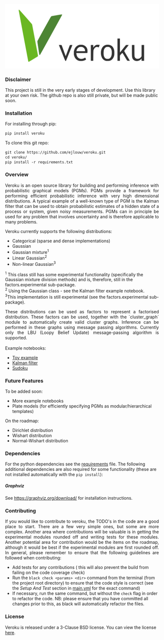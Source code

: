 <div align="center">
  <img src="logo.svg">
</div>

[comment]: # (doc-start)

### Disclaimer
This project is still in the very early stages of development. Use this library at your own risk. The github repo is 
also still private, but will be made public soon.

### Installation
For installing through pip:
```bash
pip install veroku
```

To clone this git repo:
```
git clone https://github.com/ejlouw/veroku.git 
cd veroku/
pip install -r requirements.txt
```

### Overview
<div style="text-align: justify">
Veroku is an open source library for building and performing inference with probabilistic graphical models (PGMs). PGMs
provide a framework for performing efficient probabilistic inference with very high dimensional distributions. A typical
example of a well-known type of PGM is the Kalman filter that can be used to obtain probabilistic estimates of a hidden
state of a process or system, given noisy measurements. PGMs can in principle be used for any problem that involves
uncertainty and is therefore applicable to many problems.</div> 

Veroku currently supports the following distributions:
* Categorical (sparse and dense implementations)
* Gaussian
* Gaussian mixture<sup>1</sup>
* Linear Gaussian<sup>2</sup>
* Non-linear Gaussian<sup>3</sup>

<sup>1</sup> This class still has some experimental functionality (specifically the Gaussian mixture division methods)
and is, therefore, still in the factors.experimental sub-package.  
<sup>2</sup> Using the Gaussian class - see the Kalman filter example notebook.<br/>
<sup>3</sup>This implementation is still experimental (see the factors.experimental sub-package).


<div style="text-align: justify">
These distributions can be used as factors to represent a factorised distribution. These factors can be used, together
with the `cluster_graph` module to automatically create valid cluster graphs. Inference can be performed in these graphs
using message passing algorithms. Currently only the LBU (Loopy Belief Update) message-passing algorithm is supported.
</div>

<br/>
Example notebooks:

* [Toy example](https://github.com/ejlouw/veroku/blob/master/examples/slip_on_grass.ipynb)
* [Kalman filter](https://github.com/ejlouw/veroku/blob/master/examples/Kalman_filter.ipynb)
* [Sudoku](https://github.com/ejlouw/veroku/blob/master/examples/sudoku.ipynb)


### Future Features
To be added soon:
* More example notebooks
* Plate models (for efficiently specifying PGMs as modular/hierarchical templates)

On the roadmap:
* Dirichlet distribution
* Wishart distribution
* Normal-Wishart distribution

### Dependencies
For the python dependencies see the [requirements](https://github.com/ejlouw/veroku/blob/master/requirements.txt) file.
The following additional dependencies are also required for some functionality (these are not installed automatically
 with the `pip install`):

##### Graphviz
See https://graphviz.org/download/ for installation instructions. 


### Contributing
<div style="text-align: justify">
If you would like to contribute to veroku, the TODO's in the code are a good place to start. There are a few very simple
 ones, but some are more complex. Another area where contributions will be valuable is in getting the experimental
 modules rounded off and writing tests for these modules. Another potential area for contribution would be the items on 
 the roadmap, although it would be best if the experimental modules are first rounded off.  In general, please remember
 to ensure that  the following guidelines are followed when contributing:
</div>

* Add tests for any contributions ( this will also prevent the build from failing on the code coverage check)	
* Run the `black check <params> <dir>` command from the terminal (from the project root directory) to ensure that the 
    code style is correct (see the *Setup And Test* section in 
    [main.yml](https://github.com/ejlouw/veroku/blob/master/.github/workflows/main.yml) for the exact command)
* If necessary, run the same command, but without the `check` flag in order to refactor the code. NB: please ensure that
    you have committed all changes prior to this, as black will automatically refactor the files.



### License
Veroku is released under a 3-Clause BSD license. You can view the license
[here](https://github.com/ejlouw/veroku/blob/master/LICENSE).
